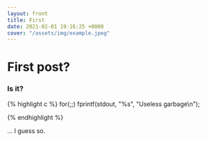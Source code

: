 ```yaml
---
layout: front
title: First
date: 2021-02-01 19:16:25 +0000
cover: "/assets/img/example.jpeg"
---
```


# First post?
### Is it?

{% highlight c %}
for(;;) 
	fprintf(stdout, "%s", "Useless garbage\n");

{% endhighlight %}

... I guess so.
